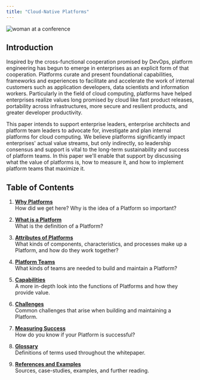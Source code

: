 ```yaml
---
title: "Cloud-Native Platforms"
---
```




![woman at a conference](/images/unsplash-camera-exploded.png)

## Introduction

Inspired by the cross-functional cooperation promised by DevOps, platform 
engineering has begun to emerge in enterprises as an explicit form of that 
cooperation. Platforms curate and present foundational capabilities, frameworks 
and experiences to facilitate and accelerate the work of internal customers such 
as application developers, data scientists and information workers. Particularly 
in the field of cloud computing, platforms have helped enterprises realize 
values long promised by cloud like fast product releases, portability across 
infrastructures, more secure and resilient products, and greater developer 
productivity.

This paper intends to support enterprise leaders, enterprise architects and 
platform team leaders to advocate for, investigate and plan internal platforms 
for cloud computing.  We believe platforms significantly impact enterprises' 
actual value streams, but only indirectly, so leadership consensus and support 
is vital to the long-term sustainability and success of platform teams. In this 
paper we'll enable that support by discussing what the value of platforms is, how 
to measure it, and how to implement platform teams that maximize it.

## Table of Contents

1. **[Why Platforms](/why-platforms/)**  
How did we get here? Why is the idea of a Platform so important?

1. **[What is a Platform](/what-is-a-platform/)**  
What is the definition of a Platform?

1. **[Attributes of Platforms](/attributes-of-platforms/)**  
What kinds of components, characteristics, and processes make up a Platform, and how do they work together?

1. **[Platform Teams](/platform-teams/)**  
What kinds of teams are needed to build and maintain a Platform?

1. **[Capabilities](/capabilities/)**  
A more in-depth look into the functions of Platforms and how they provide value.

1. **[Challenges](/challenges/)**  
Common challenges that arise when building and maintaining a Platform.

1. **[Measuring Success](/how-to-measure/)**  
How do you know if your Platform is successful?

1. **[Glossary](/glossary/)**  
Definitions of terms used throughout the whitepaper.

1. **[References and Examples](/more-resources/)**  
Sources, case-studies, examples, and further reading.
